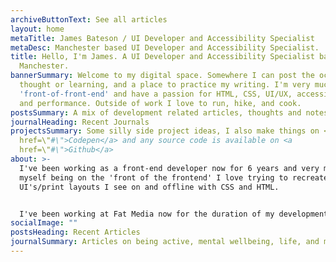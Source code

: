 ```yaml
---
archiveButtonText: See all articles
layout: home
metaTitle: James Bateson / UI Developer and Accessibility Specialist
metaDesc: Manchester based UI Developer and Accessibility Specialist.
title: Hello, I'm James. A UI Developer and Accessibility Specialist based in
  Manchester.
bannerSummary: Welcome to my digital space. Somewhere I can post the occasional
  thought or learning, and a place to practice my writing. I'm very much
  'front-of-front-end' and have a passion for HTML, CSS, UI/UX, accessibility,
  and performance. Outside of work I love to run, hike, and cook.
postsSummary: A mix of development related articles, thoughts and notes.
journalHeading: Recent Journals
projectsSummary: Some silly side project ideas, I also make things on <a
  href=\"#\">Codepen</a> and any source code is available on <a
  href=\"#\">Github</a>
about: >-
  I've been working as a front-end developer now for 6 years and very much see
  myself being on the 'front of the frontend' I love trying to recreate
  UI's/print layouts I see on and offline with CSS and HTML.


  I've been working at Fat Media now for the duration of my development career and live and work in Lancaster.
socialImage: ""
postsHeading: Recent Articles
journalSummary: Articles on being active, mental wellbeing, life, and more.
---
```

